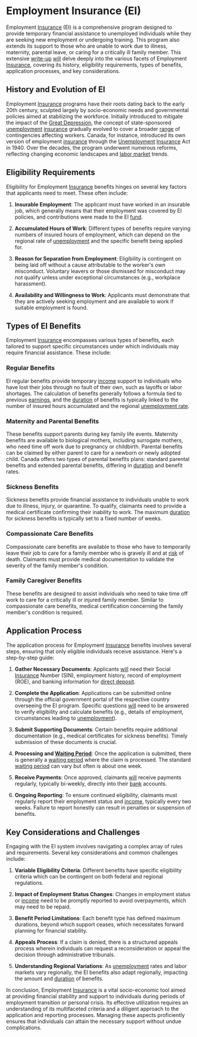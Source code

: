 # Employment Insurance (EI)

Employment [Insurance](../i/insurance.md) (EI) is a comprehensive program designed to provide temporary financial assistance to unemployed individuals while they are seeking new employment or undergoing training. This program also extends its support to those who are unable to work due to illness, maternity, parental leave, or caring for a critically ill family member. This extensive [write-up](../w/write-up.md) [will](../w/will.md) delve deeply into the various facets of Employment [Insurance](../i/insurance.md), covering its history, eligibility requirements, types of benefits, application processes, and key considerations.

## History and Evolution of EI

Employment [Insurance](../i/insurance.md) programs have their roots dating back to the early 20th century, sculpted largely by socio-economic needs and governmental policies aimed at stabilizing the workforce. Initially introduced to mitigate the impact of the [Great Depression](../g/great_depression.md), the concept of state-sponsored [unemployment](../u/unemployment.md) [insurance](../i/insurance.md) gradually evolved to cover a broader [range](../r/range.md) of contingencies affecting workers. Canada, for instance, introduced its own version of employment [insurance](../i/insurance.md) through the [Unemployment](../u/unemployment.md) [Insurance](../i/insurance.md) Act in 1940. Over the decades, the program underwent numerous reforms, reflecting changing economic landscapes and [labor market](../l/labor_market.md) trends.

## Eligibility Requirements

Eligibility for Employment [Insurance](../i/insurance.md) benefits hinges on several key factors that applicants need to meet. These often include:

1. **Insurable Employment**: The applicant must have worked in an insurable job, which generally means that their employment was covered by EI policies, and contributions were made to the EI [fund](../f/fund.md).

2. **Accumulated Hours of Work**: Different types of benefits require varying numbers of insured hours of employment, which can depend on the regional rate of [unemployment](../u/unemployment.md) and the specific benefit being applied for.

3. **Reason for Separation from Employment**: Eligibility is contingent on being laid off without a cause attributable to the worker's own misconduct. Voluntary leavers or those dismissed for misconduct may not qualify unless under exceptional circumstances (e.g., workplace harassment).

4. **Availability and Willingness to Work**: Applicants must demonstrate that they are actively seeking employment and are available to work if suitable employment is found.

## Types of EI Benefits

Employment [Insurance](../i/insurance.md) encompasses various types of benefits, each tailored to support specific circumstances under which individuals may require financial assistance. These include:

### Regular Benefits

EI regular benefits provide temporary [income](../i/income.md) support to individuals who have lost their jobs through no fault of their own, such as layoffs or labor shortages. The calculation of benefits generally follows a formula tied to previous [earnings](../e/earnings.md), and the [duration](../d/duration.md) of benefits is typically linked to the number of insured hours accumulated and the regional [unemployment rate](../u/unemployment_rate.md).

### Maternity and Parental Benefits

These benefits support parents during key family life events. Maternity benefits are available to biological mothers, including surrogate mothers, who need time off work due to pregnancy or childbirth. Parental benefits can be claimed by either parent to care for a newborn or newly adopted child. Canada offers two types of parental benefits plans: standard parental benefits and extended parental benefits, differing in [duration](../d/duration.md) and benefit rates.

### Sickness Benefits

Sickness benefits provide financial assistance to individuals unable to work due to illness, injury, or quarantine. To qualify, claimants need to provide a medical certificate confirming their inability to work. The maximum [duration](../d/duration.md) for sickness benefits is typically set to a fixed number of weeks.

### Compassionate Care Benefits

Compassionate care benefits are available to those who have to temporarily leave their job to care for a family member who is gravely ill and at [risk](../r/risk.md) of death. Claimants must provide medical documentation to validate the severity of the family member's condition.

### Family Caregiver Benefits

These benefits are designed to assist individuals who need to take time off work to care for a critically ill or injured family member. Similar to compassionate care benefits, medical certification concerning the family member's condition is required.

## Application Process

The application process for Employment [Insurance](../i/insurance.md) benefits involves several steps, ensuring that only eligible individuals receive assistance. Here's a step-by-step guide:

1. **Gather Necessary Documents**: Applicants [will](../w/will.md) need their Social [Insurance](../i/insurance.md) Number (SIN), employment history, record of employment (ROE), and banking information for [direct deposit](../d/direct_deposit.md).

2. **Complete the Application**: Applications can be submitted online through the official government portal of the respective country overseeing the EI program. Specific questions [will](../w/will.md) need to be answered to verify eligibility and calculate benefits (e.g., details of employment, circumstances leading to [unemployment](../u/unemployment.md)).

3. **Submit Supporting Documents**: Certain benefits require additional documentation (e.g., medical certificates for sickness benefits). Timely submission of these documents is crucial.

4. **Processing and [Waiting Period](../w/waiting_period.md)**: Once the application is submitted, there is generally a [waiting period](../w/waiting_period.md) where the claim is processed. The standard [waiting period](../w/waiting_period.md) can vary but often is about one week.

5. **Receive Payments**: Once approved, claimants [will](../w/will.md) receive payments regularly, typically bi-weekly, directly into their [bank](../b/bank.md) accounts.

6. **Ongoing Reporting**: To ensure continued eligibility, claimants must regularly report their employment status and [income](../i/income.md), typically every two weeks. Failure to report honestly can result in penalties or suspension of benefits.

## Key Considerations and Challenges

Engaging with the EI system involves navigating a complex array of rules and requirements. Several key considerations and common challenges include:

1. **Variable Eligibility Criteria**: Different benefits have specific eligibility criteria which can be contingent on both federal and regional regulations.

2. **Impact of Employment Status Changes**: Changes in employment status or [income](../i/income.md) need to be promptly reported to avoid overpayments, which may need to be repaid.

3. **Benefit Period Limitations**: Each benefit type has defined maximum durations, beyond which support ceases, which necessitates forward planning for financial stability.

4. **Appeals Process**: If a claim is denied, there is a structured appeals process wherein individuals can request a reconsideration or appeal the decision through administrative tribunals.

5. **Understanding Regional Variations**: As [unemployment](../u/unemployment.md) rates and labor markets vary regionally, the EI benefits also adapt regionally, impacting the amount and [duration](../d/duration.md) of benefits.

In conclusion, Employment [Insurance](../i/insurance.md) is a vital socio-economic tool aimed at providing financial stability and support to individuals during periods of employment transition or personal crisis. Its effective utilization requires an understanding of its multifaceted criteria and a diligent approach to the application and reporting processes. Managing these aspects proficiently ensures that individuals can attain the necessary support without undue complications.